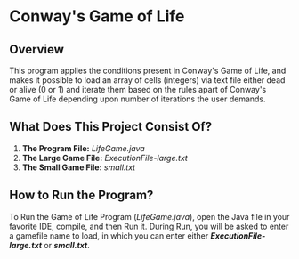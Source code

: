 # Conway's Game of Life
## Overview
This program applies the conditions present in Conway's Game of Life, and makes it possible to load an array of cells (integers) via text file either dead or alive (0 or 1) and iterate them based on the rules apart of Conway's Game of Life depending upon number of iterations the user demands.

## What Does This Project Consist Of?
1. **The Program File:** *LifeGame.java*
2. **The Large Game File:** *ExecutionFile-large.txt*
3. **The Small Game File:** *small.txt*

## How to Run the Program?
To Run the Game of Life Program (*LifeGame.java*), open the Java file in your favorite IDE, compile, and then Run it. During Run, you will be asked to enter a gamefile name to load, in which you can enter either ***ExecutionFile-large.txt*** or ***small.txt***.
